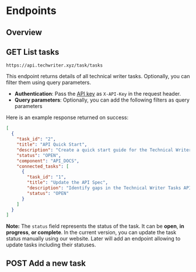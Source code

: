 # Endpoints

## Overview

## GET List tasks

```
https://api.techwriter.xyz/task/tasks
```
This endpoint returns details of all technical writer tasks. Optionally, you can filter them using query parameters.

- **Authentication**: Pass the [API key](03-authentication.md) as `X-API-Key` in the request header.
- **Query parameters**: Optionally, you can add the following filters as query parameters

Here is an example response returned on success:

```json
[
  {
    "task_id": "2",
    "title": "API Quick Start",
    "description": "Create a quick start guide for the Technical Writer Tasks API.",
    "status": "OPEN",
    "component": "API_DOCS",
    "connected_tasks": [
      {
        "task_id": "1",
        "title": "Update the API Spec",
        "description": "Identify gaps in the Technical Writer Tasks API Specification and update it.",
        "status": "OPEN"
      }
    ]
  }
]
```

**Note:** The `status` field represents the status of the task. It can be **open**, **in progress**, **or complete**. In the current version, you can update the task status manually using our website. Later will add an endpoint allowing to update tasks including their statuses.

## POST Add a new task